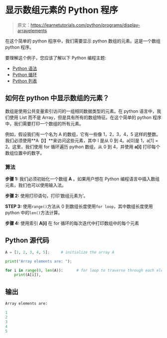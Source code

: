 # 显示数组元素的 Python 程序

> 原文：<https://learnetutorials.com/python/programs/display-arrayelements>

在这个简单的 python 程序中，我们需要显示 python 数组的元素。这是一个数组 python 程序。

要理解这个例子，您应该了解以下 Python 编程主题:

*   [Python 语法](../../python/syntax-comments "Python Syntax")
*   [Python 循环](../../python/python-loop-tutorials "Loops in Python")
*   [Python 列表](../../python/python-lists "Python arrays")

## 如何在 python 中显示数组的元素？

数组是使用公共变量索引访问的一组相同数据类型的元素。在 python 语言中，我们使用 List 而不是 Array，但是具有所有的数组特征。在这个简单的 python 程序中，我们需要打印一个数组的所有元素。

例如，假设我们有一个名为 A 的数组，它有一些像 1，2，3，4，5 这样的整数。我们必须使用**A【I】**来访问这些元素，其中 I 是从 0 到 4。a[0]是 1，a[1] = 2。这里，我们使用 for 循环遍历 python 数组，从 0 到 4，并使用 **a[i]** 打印每个数组位置中的数字。

### 算法

**步骤 1:** 我们必须初始化一个数组 **A** 。如果用户想在 Python 编程语言中插入数组元素，我们也可以使用输入法。

**步骤 2:** 使用打印语句，打印‘数组元素为’。

**STEP 3:** 使用`range()`方法从 0 到数组长度使用`for loop`，其中数组长度使用 python 中的`len()`方法计算。

**步骤 4:** 使用索引 **A[i]** 在 for 循环的每次迭代中打印数组中的每个元素

## Python 源代码

```py
A = [1, 2, 3, 4, 5];     # initialize the array A

print("Array elements are: ");    

for i in range(0, len(A)):      # for loop to traverse through each element in array
    print(A[i]), 

```

## 输出

```py
Array elements are: 

1
2
3
4
5
```